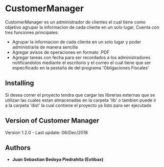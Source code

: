 # CustomerManager
CustomerManager es un administrador de clientes el cual tiene como objetivo agrupar la informacion de cada cliente en un solo lugar, Cuenta con tres funciones principales:
* Agrupar la informacion de cada cliente en un solo lugar y poder administrarla de manera sencilla
* Agregar avisos de operaciones en formato .PDF
* Agregar tareas con fecha para ser recordados a los administradores notificandolos mediante el escritorio y el correo el cual tiene que ser especificado en la pestaña de del programa 'Obligaciones Fiscales'

## Installing

Si desea correr el proyecto tendra que cargar las librerias externas que se utilizan las cuales estan almacenadas en la carpeta 'lib' o tambien puede ir a la carpeta 'dist' la cual contiene el proyecto ya listo para ser ejecutado

## Version of Customer Manager

Version 1.2.0 - Last update: 06/Dec/2018

## Authors

* **Juan Sebastian Bedoya Piedrahita (Extibax)**
